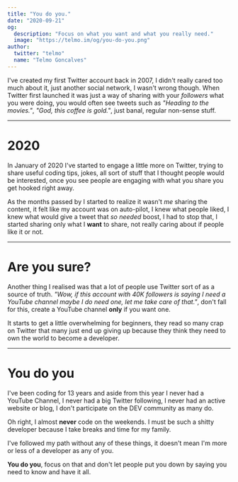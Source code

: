 ```yaml
---
title: "You do you."
date: "2020-09-21"
og:
  description: "Focus on what you want and what you really need."
  image: "https://telmo.im/og/you-do-you.png"
author:
  twitter: "telmo"
  name: "Telmo Goncalves"
---
```


I've created my first Twitter account back in 2007, I didn't really cared too much about it, just another social network, I wasn't wrong though. When Twitter first launched it was just a way of sharing with your *followers* what you were doing, you would often see tweets such as *"Heading to the movies."*, *"God, this coffee is gold."*, just banal, regular non-sense stuff.

---

# 2020

In January of 2020 I've started to engage a little more on Twitter, trying to share useful coding tips, jokes, all sort of stuff that I thought people would be interested, once you see people are engaging with what you share you get hooked right away.

As the months passed by I started to realize it wasn't *me* sharing the content, it felt like my account was on auto-pilot, I knew what people liked, I knew what would give a tweet that *so needed* boost, I had to stop that, I started sharing only what I **want** to share, not really caring about if people like it or not.

---

# Are you sure?

Another thing I realised was that a lot of people use Twitter sort of as a source of truth. *"Wow, if this account with 40K followers is saying I need a YouTube channel maybe I do need one, let me take care of that."*, don't fall for this, create a YouTube channel **only** if you want one.

It starts to get a little overwhelming for beginners, they read so many crap on Twitter that many just end up giving up because they think they need to own the world to become a developer.

---

# You do you

I've been coding for 13 years and aside from this year I never had a YouTube Channel, I never had a big Twitter following, I never had an active website or blog, I don't participate on the DEV community as many do.

Oh right, I almost **never** code on the weekends. I must be such a shitty developer because I take breaks and time for my family.


I've followed my path without any of these things, it doesn't mean I'm more or less of a developer as any of you.

**You do you**, focus on that and don't let people put you down by saying you need to know and have it all.
